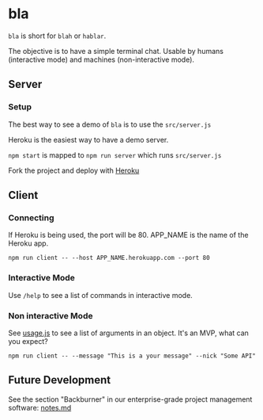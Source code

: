 # bla

`bla` is short for `blah` or `hablar`.

The objective is to have a simple terminal chat. Usable by humans (interactive mode) and machines (non-interactive mode). 

## Server

### Setup

The best way to see a demo of `bla` is to use the `src/server.js`

Heroku is the easiest way to have a demo server. 

`npm start` is mapped to `npm run server` which runs `src/server.js`

Fork the project and deploy with [Heroku](https://devcenter.heroku.com/articles/deploying-nodejs)
## Client

### Connecting

If Heroku is being used, the port will be 80. APP_NAME is the name of the Heroku app.

`npm run client -- --host APP_NAME.herokuapp.com --port 80`

### Interactive Mode

Use `/help` to see a list of commands in interactive mode.

### Non interactive Mode

See [usage.js](/src/client/usage.js) to see a list of arguments in an object. It's an MVP, what can you expect?

`npm run client -- --message "This is a your message" --nick "Some API"`

## Future Development

See the section "Backburner" in our enterprise-grade project management software: [notes.md](notes.md)